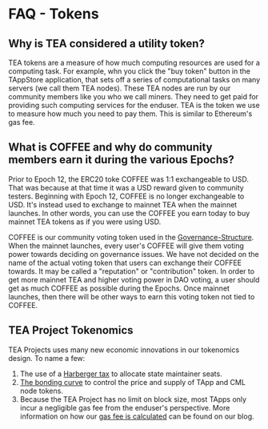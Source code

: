 # FAQ - Tokens

## Why is TEA considered a utility token?

TEA tokens are a measure of how much computing resources are used for a computing task. For example, whn you click the "buy token" button in the TAppStore application, that sets off a series of computational tasks on many servers (we call them TEA nodes). These TEA nodes are run by our community members like you who we call miners. They need to get paid for providing such computing services for the enduser. TEA is the token we use to measure how much you need to pay them. This is similar to Ethereum's gas fee.

## What is COFFEE and why do community members earn it during the various Epochs?

Prior to Epoch 12, the ERC20 toke COFFEE was 1:1 exchangeable to USD. That was because at that time it was a USD reward given to community testers. Beginning with Epoch 12, COFFEE is no longer exchangeable to USD. It's instead used to exchange to mainnet TEA when the mainnet launches. In other words, you can use the COFFEE you earn today to buy mainnet TEA tokens as if you were using USD. 

COFFEE is our community voting token used in the [Governance-Structure](Governance-Structure.md).  When the mainnet launches, every user's COFFEE will give them voting power towards deciding on governance issues. We have not decided on the name of the actual voting token that users can exchange their COFFEE towards. It may be called a "reputation" or "contribution" token. In order to get more mainnet TEA and higher voting power in DAO voting, a user should get as much COFFEE as possible during the Epochs. Once mainnet launches, then there will be other ways to earn this voting token not tied to COFFEE.

## TEA Project Tokenomics

TEA Projects uses many new economic innovations in our tokenomics design. To name a few:

1. The use of a [Harberger tax](https://teaproject.medium.com/proposal-using-a-harberger-tax-in-the-global-state-machine-4323976f9b8) to allocate state maintainer seats.
1. [The bonding curve](../_token/Bonding-curve.md) to control the price and supply of TApp and CML node tokens.
1. Because the TEA Project has no limit on block size, most TApps only incur a negligible gas fee from the enduser's perspective. More information on how our [gas fee is calculated](https://teaproject.medium.com/the-importance-of-the-tea-utility-token-ccf006f62ca9) can be found on our blog.
